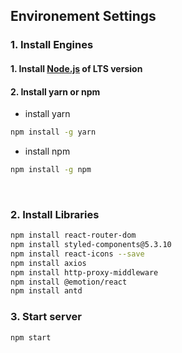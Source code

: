 ## Environement Settings

### 1. Install Engines

#### 1. Install [Node.js](https://nodejs.org/en/download) of LTS version

#### 2. Install yarn or npm

-   install yarn

```bash
npm install -g yarn
```

-   install npm

```bash
npm install -g npm
```

<br/>

### 2. Install Libraries

```bash
npm install react-router-dom
npm install styled-components@5.3.10
npm install react-icons --save
npm install axios
npm install http-proxy-middleware
npm install @emotion/react
npm install antd
```

### 3. Start server

```bash
npm start
```
